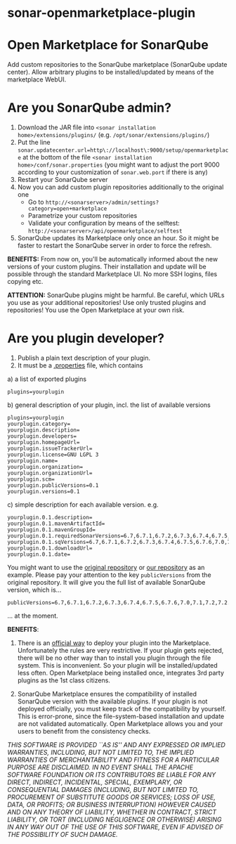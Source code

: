 # sonar-openmarketplace-plugin
# Open Marketplace for SonarQube

Add custom repositories to the SonarQube marketplace (SonarQube update center). Allow arbitrary plugins to be installed/updated by means of the marketplace WebUI.

# Are you SonarQube admin?

1. Download the JAR file into `<sonar installation home>/extensions/plugins/` (e.g. `/opt/sonar/extensions/plugins/`)
2. Put the line `sonar.updatecenter.url=http\://localhost\:9000/setup/openmarketplace` at the bottom of the file  `<sonar installation home>/conf/sonar.properties` (you might want to adjust the port 9000 according to your customization of `sonar.web.port` if there is any)
3. Restart your SonarQube server
4. Now you can add custom plugin repositories additionally to the original one
   * Go to `http://<sonarserver>/admin/settings?category=open+marketplace`
   * Parametrize your custom repositories
   * Validate your configuration by means of the selftest: `http://<sonarserver>/api/openmarketplace/selftest`
5. SonarQube updates its Marketplace only once an hour. So it might be faster to restart the SonarQube server in order to force the refresh.

**BENEFITS:** From now on, you'll be automatically informed about the new versions of your custom plugins. Their installation and update will be possible through the standard Marketplace UI. No more SSH logins, files copying etc.

**ATTENTION:** SonarQube plugins might be harmful. Be careful, which URLs you use as your additional repositories! Use only trusted plugins and repositories! You use the Open Marketplace at your own risk.

# Are you plugin developer?

1. Publish a plain text description of your plugin.
2. It must be a [.properties](https://en.wikipedia.org/wiki/.properties) file, which contains

a) a list of exported plugins
```properties
plugins=yourplugin
```
b) general description of your plugin, incl. the list of available versions
```properties
plugins=yourplugin
yourplugin.category=
yourplugin.description=
yourplugin.developers=
yourplugin.homepageUrl=
yourplugin.issueTrackerUrl=
yourplugin.license=GNU LGPL 3
yourplugin.name=
yourplugin.organization=
yourplugin.organizationUrl=
yourplugin.scm=
yourplugin.publicVersions=0.1
yourplugin.versions=0.1
```

c) simple description for each available version. e.g.
```properties
yourplugin.0.1.description=
yourplugin.0.1.mavenArtifactId=
yourplugin.0.1.mavenGroupId=
yourplugin.0.1.requiredSonarVersions=6.7,6.7.1,6.7.2,6.7.3,6.7.4,6.7.5,6.7.6,7.0,7.1,7.2,7.2.1,7.3,7.4,7.5
yourplugin.0.1.sqVersions=6.7,6.7.1,6.7.2,6.7.3,6.7.4,6.7.5,6.7.6,7.0,7.1,7.2,7.2.1,7.3,7.4,7.5
yourplugin.0.1.downloadUrl=
yourplugin.0.1.date=
```

You might want to use the [original repository](https://update.sonarsource.org/update-center.properties) or [our repository](https://raw.githubusercontent.com/ivangalkin/sonar-openmarketplace-plugin/master/update-center.properties) as an example. Please pay your attention to the key `publicVersions` from the original repository. It will give you the full list of available SonarQube version, which is...
```properties
publicVersions=6.7,6.7.1,6.7.2,6.7.3,6.7.4,6.7.5,6.7.6,7.0,7.1,7.2,7.2.1,7.3,7.4,7.5
```
... at the moment.

**BENEFITS**:  

1. There is an [official way](https://docs.sonarqube.org/display/DEV/Deploying+to+the+Marketplace) to deploy your plugin into the Marketplace. Unfortunately the rules are very restrictive. If your plugin gets rejected, there will be no other way than to install you plugin through the file system. This is inconvenient. So your plugin will be installed/updated less often. Open Marketplace being installed once, integrates 3rd party plugins as the 1st class citizens.

2. SonarQube Marketplace ensures the compatibility of installed SonarQube version with the available plugins. If your plugin is not deployed officially, you must keep track of the compatibility by yourself. This is error-prone, since the file-system-based installation and update are not validated automatically. Open Marketplace allows you and your users to benefit from the consistency checks.




*THIS SOFTWARE IS PROVIDED ``AS IS'' AND ANY EXPRESSED OR IMPLIED WARRANTIES, INCLUDING, BUT NOT LIMITED TO, THE IMPLIED WARRANTIES OF MERCHANTABILITY AND FITNESS FOR A PARTICULAR PURPOSE ARE DISCLAIMED. IN NO EVENT SHALL THE APACHE SOFTWARE FOUNDATION OR ITS CONTRIBUTORS BE LIABLE FOR ANY DIRECT, INDIRECT, INCIDENTAL, SPECIAL, EXEMPLARY, OR CONSEQUENTIAL DAMAGES (INCLUDING, BUT NOT LIMITED TO, PROCUREMENT OF SUBSTITUTE GOODS OR SERVICES; LOSS OF USE, DATA, OR PROFITS; OR BUSINESS INTERRUPTION) HOWEVER CAUSED AND ON ANY THEORY OF LIABILITY, WHETHER IN CONTRACT, STRICT LIABILITY, OR TORT (INCLUDING NEGLIGENCE OR OTHERWISE) ARISING IN ANY WAY OUT OF THE USE OF THIS SOFTWARE, EVEN IF ADVISED OF THE POSSIBILITY OF SUCH DAMAGE.*
